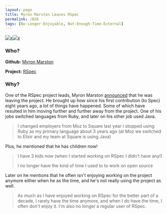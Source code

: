 ```yaml
---
layout: page
title: Myron Marston Leaves RSpec
permalink: /026
tags: [No-Longer-Enjoyable, Not-Enough-Time-External]
---
```


[![x](https://img.shields.io/badge/-Not%20Enough%20Time-orange)](/#NETE)[![x](https://img.shields.io/badge/-No%20Longer%20Enjoyable-ff033e)](/#NLE)

### Who?

**Github:** [Myron Marston](https://github.com/myronmarston)

**Project:** [RSpec](https://rspec.info/)

### Why?

One of the RSpec project leads, Myron Marston [announced](https://rspec.info/blog/2018/09/jon-rowe-and-sam-phippen-are-rspecs-new-leads/) that he was leaving the project. He brought up how since his first contribution (to Spec) eight years ago, a lot of things have happened. Some of which have resulted in him moving further and further away from the project. One of his jobs switched languages from Ruby, and later on his other job used Java.

> I changed employers from Moz to Square last year
> I stopped using Ruby as my primary language about 3 years ago (at Moz we switched to Elixir and my team at Square is using Java)

Plus, he mentioned that he has children now! 

> I have 3 kids now (when I started working on RSpec I didn't have any!)
>
> I no longer have the kind of time I used to to work on open source

Later on he mentions that he often isn't enjoying working on the project anymore either when he as the time, and he's not really using the project as well.

> As much as I have enjoyed working on RSpec for the better part of a decade, I rarely have the time anymore, and when I do have the time, I often don't enjoy it. I'm also no longer a regular user of RSpec.

